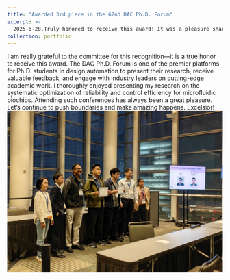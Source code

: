 ```yaml
---
title: "Awarded 3rd place in the 62nd DAC Ph.D. Forum"
excerpt: >-
  2025-6-28,Truly honored to receive this award! It was a pleasure sharing my research and engaging in such meaningful discussions.<br/><img src='/images/dacforum.jpg'>
collection: portfolio
---
```


I am really grateful to the committee for this recognition—it is a true honor to receive this award.
The DAC Ph.D. Forum is one of the premier platforms for Ph.D. students in design automation to present their research, receive valuable feedback, and engage with industry leaders on cutting-edge academic work. I thoroughly enjoyed presenting my research on the systematic optimization of reliability and control efficiency for microfluidic biochips.
Attending such conferences has always been a great pleasure. Let’s continue to push boundaries and make amazing happens. Excelsior!
<br/><img src='/images/dacforum.jpg'>


